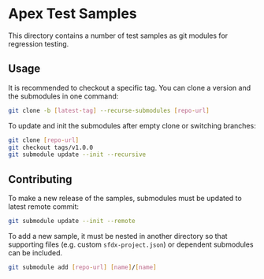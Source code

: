 # Apex Test Samples

This directory contains a number of test samples as git modules for regression testing.

## Usage

It is recommended to checkout a specific tag. You can clone a version and the submodules in one command:

  ```sh
  git clone -b [latest-tag] --recurse-submodules [repo-url]
  ```

To update and init the submodules after empty clone or switching branches:

  ```sh
  git clone [repo-url]
  git checkout tags/v1.0.0
  git submodule update --init --recursive
  ```

## Contributing

To make a new release of the samples, submodules must be updated to latest remote commit:

  ```sh
  git submodule update --init --remote
  ```

To add a new sample, it must be nested in another directory so that supporting files (e.g. custom `sfdx-project.json`) or dependent submodules can be included.

  ```sh
  git submodule add [repo-url] [name]/[name]
  ```
